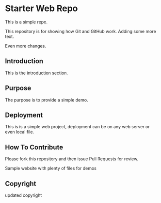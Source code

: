 # Starter Web Repo

This is a simple repo.

This repository is for showing how Git and GitHub work. Adding some more text.

Even more changes.

## Introduction

This is the introduction section.

## Purpose

The purpose is to provide a simple demo.

## Deployment

This is is a simple web project, deployment can be on any web server or even local file.

## How To Contribute

Please fork this repository and then issue Pull Requests for review.

Sample website with plenty of files for demos

## Copyright
updated copyright
